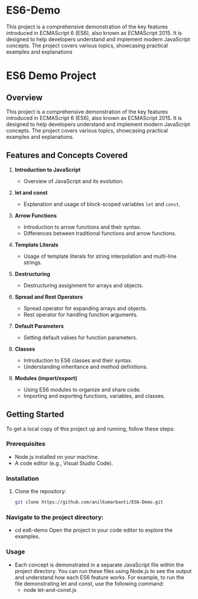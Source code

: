 # ES6-Demo
This project is a comprehensive demonstration of the key features introduced in ECMAScript 6 (ES6), also known as ECMAScript 2015. It is designed to help developers understand and implement modern JavaScript concepts. The project covers various topics, showcasing practical examples and explanations

# ES6 Demo Project

## Overview

This project is a comprehensive demonstration of the key features introduced in ECMAScript 6 (ES6), also known as ECMAScript 2015. It is designed to help developers understand and implement modern JavaScript concepts. The project covers various topics, showcasing practical examples and explanations.

## Features and Concepts Covered

1. **Introduction to JavaScript**
   - Overview of JavaScript and its evolution.

2. **let and const**
   - Explanation and usage of block-scoped variables `let` and `const`.

3. **Arrow Functions**
   - Introduction to arrow functions and their syntax.
   - Differences between traditional functions and arrow functions.

4. **Template Literals**
   - Usage of template literals for string interpolation and multi-line strings.

5. **Destructuring**
   - Destructuring assignment for arrays and objects.

6. **Spread and Rest Operators**
   - Spread operator for expanding arrays and objects.
   - Rest operator for handling function arguments.

7. **Default Parameters**
   - Setting default values for function parameters.

8. **Classes**
   - Introduction to ES6 classes and their syntax.
   - Understanding inheritance and method definitions.

9. **Modules (import/export)**
   - Using ES6 modules to organize and share code.
   - Importing and exporting functions, variables, and classes.

## Getting Started

To get a local copy of this project up and running, follow these steps:

### Prerequisites

- Node.js installed on your machine.
- A code editor (e.g., Visual Studio Code).

### Installation

1. Clone the repository:

   ```sh
   git clone https://github.com/anilkumarbanti/ES6-Demo.git


### Navigate to the project directory:
- cd es6-demo
Open the project in your code editor to explore the examples.

### Usage
- Each concept is demonstrated in a separate JavaScript file within the project directory. You can run these files using Node.js to see the output and understand how each ES6 feature works. For example, to run the file demonstrating let and const, use the following command:
  - node let-and-const.js
